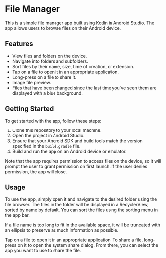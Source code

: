 # File Manager

This is a simple file manager app built using Kotlin in Android Studio. The app allows users to browse files on their Android device.

## Features

- View files and folders on the device.
- Navigate into folders and subfolders.
- Sort files by their name, size, time of creation, or extension.
- Tap on a file to open it in an appropriate application.
- Long-press on a file to share it.
- Image file preview.
- Files that have been changed since the last time you've seen them are displayed with a blue background.
<!-- 
## Screenshots

![1](https://i.ibb.co/C0KH904/1.png) | ![2](https://i.ibb.co/VtkQWsp/2.png)
:-----------------------------------:|:------------------------------------:
![3](https://i.ibb.co/t4GZGCx/3.png) | ![4](https://i.ibb.co/tZskTgC/4.png) -->

## Getting Started

To get started with the app, follow these steps:

1. Clone this repository to your local machine.
2. Open the project in Android Studio.
3. Ensure that your Android SDK and build tools match the version specified in the `build.gradle` file.
4. Build and run the app on an Android device or emulator.

Note that the app requires permission to access files on the device, so it will prompt the user to grant permission on first launch. If the user denies permission, the app will close.

## Usage

To use the app, simply open it and navigate to the desired folder using the file browser. The files in the folder will be displayed in a RecyclerView, sorted by name by default. You can sort the files using the sorting menu in the app bar.

If a file name is too long to fit in the available space, it will be truncated with an ellipsis to preserve as much information as possible.

Tap on a file to open it in an appropriate application. To share a file, long-press on it to open the system share dialog. From there, you can select the app you want to use to share the file.
<!-- 
## License

This project is licensed under the MIT License. See the `LICENSE` file for details. -->
